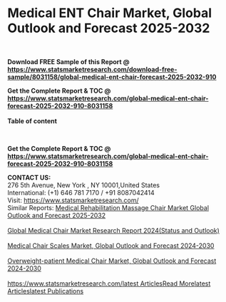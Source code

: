 <h1>Medical ENT Chair Market, Global Outlook and Forecast 2025-2032</h1><br/><p><strong>Download FREE Sample of this Report @ <a href="https://www.statsmarketresearch.com/download-free-sample/8031158/global-medical-ent-chair-forecast-2025-2032-910">https://www.statsmarketresearch.com/download-free-sample/8031158/global-medical-ent-chair-forecast-2025-2032-910</a></strong></p><div><b>Get the Complete Report & TOC @ <a href="https://www.statsmarketresearch.com/global-medical-ent-chair-forecast-2025-2032-910-8031158">https://www.statsmarketresearch.com/global-medical-ent-chair-forecast-2025-2032-910-8031158</a></b></div><br><b>Table of content</b><p><br><div><b>Get the Complete Report & TOC @ <a href="https://www.statsmarketresearch.com/global-medical-ent-chair-forecast-2025-2032-910-8031158">https://www.statsmarketresearch.com/global-medical-ent-chair-forecast-2025-2032-910-8031158</a></b></div></p> <b>CONTACT US:</b><br>276 5th Avenue, New York , NY 10001,United States<br>International: (+1) 646 781 7170 / +91 8087042414<br>Visit: <a href="https://www.statsmarketresearch.com/">https://www.statsmarketresearch.com/</a><br>Similar Reports: <a href="https://www.statsmarketresearch.com/global-medical-ent-chair-forecast-2025-2032-910-8031158">Medical Rehabilitation Massage Chair Market Global Outlook and Forecast 2025-2032 </a><br/><br/><a href="https://www.statsmarketresearch.com/global-medical-ent-chair-forecast-2025-2032-910-8031158">Global Medical Chair Market Research Report 2024(Status and Outlook)</a><br/><br/><a href="https://www.statsmarketresearch.com/global-medical-ent-chair-forecast-2025-2032-910-8031158">Medical Chair Scales Market, Global Outlook and Forecast 2024-2030</a><br/><br/><a href="https://www.statsmarketresearch.com/global-medical-ent-chair-forecast-2025-2032-910-8031158">Overweight-patient Medical Chair Market, Global Outlook and Forecast 2024-2030</a><br/><br/><a href="https://gyeongbokgung.com">https://www.statsmarketresearch.com/</a><a href="https://hallyeomaritime.com">latest Articles</a><a href="https://jingwansa.com">Read More</a><a href=https://nguoiviet.jp/">latest Articles</a><a href="https://www.intelmarketresearch.com/">latest Publications</a>